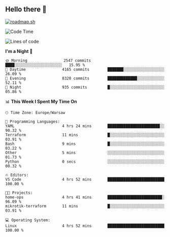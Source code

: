 ## Hello there 👋

[![roadmap.sh](https://roadmap.sh/card/wide/66979ceebf471856f5e911d3?variant=dark)](https://roadmap.sh)

<!--
**vrozaksen/vrozaksen** is a ✨ _special_ ✨ repository because its `README.md` (this file) appears on your GitHub profile.

Here are some ideas to get you started:

- 🔭 I’m currently working on ...
- 🌱 I’m currently learning ...
- 👯 I’m looking to collaborate on ...
- 🤔 I’m looking for help with ...
- 💬 Ask me about ...
- 📫 How to reach me: ...
- 😄 Pronouns: ...
- ⚡ Fun fact: ...
-->

<!--START_SECTION:waka-->
![Code Time](http://img.shields.io/badge/Code%20Time-104%20hrs%2010%20mins-blue)

![Lines of code](https://img.shields.io/badge/From%20Hello%20World%20I%27ve%20Written-810.7%20thousand%20lines%20of%20code-blue)

**I'm a Night 🦉** 

```text
🌞 Morning                2547 commits        ████░░░░░░░░░░░░░░░░░░░░░   15.95 % 
🌆 Daytime                4165 commits        ███████░░░░░░░░░░░░░░░░░░   26.09 % 
🌃 Evening                8320 commits        █████████████░░░░░░░░░░░░   52.11 % 
🌙 Night                  935 commits         █░░░░░░░░░░░░░░░░░░░░░░░░   05.86 % 
```


📊 **This Week I Spent My Time On** 

```text
🕑︎ Time Zone: Europe/Warsaw

💬 Programming Languages: 
YAML                     4 hrs 24 mins       ███████████████████████░░   90.32 % 
Terraform                11 mins             █░░░░░░░░░░░░░░░░░░░░░░░░   03.91 % 
Bash                     9 mins              █░░░░░░░░░░░░░░░░░░░░░░░░   03.22 % 
Other                    5 mins              ░░░░░░░░░░░░░░░░░░░░░░░░░   01.73 % 
Python                   0 secs              ░░░░░░░░░░░░░░░░░░░░░░░░░   00.32 % 

🔥 Editors: 
VS Code                  4 hrs 52 mins       █████████████████████████   100.00 % 

🐱‍💻 Projects: 
home-ops                 4 hrs 41 mins       ████████████████████████░   96.09 % 
mikrotik-terraform       11 mins             █░░░░░░░░░░░░░░░░░░░░░░░░   03.91 % 

💻 Operating System: 
Linux                    4 hrs 52 mins       █████████████████████████   100.00 % 
```


<!--END_SECTION:waka-->